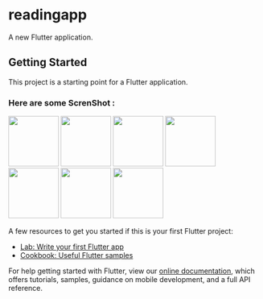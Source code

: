 # readingapp

A new Flutter application.

## Getting Started

This project is a starting point for a Flutter application.

### Here are some ScrenShot :

<img src="https://user-images.githubusercontent.com/56965382/80820453-82be1d80-8bf4-11ea-94f0-5788c691a8e0.jpg" width="100">
<img src="https://user-images.githubusercontent.com/56965382/80820687-ff50fc00-8bf4-11ea-8600-efe18c8dc392.jpg" width="100">
<img src="" width="100">
<img src="" width="100">
<img src="" width="100">
<img src="" width="100">
<img src="" width="100">

A few resources to get you started if this is your first Flutter project:

- [Lab: Write your first Flutter app](https://flutter.dev/docs/get-started/codelab)
- [Cookbook: Useful Flutter samples](https://flutter.dev/docs/cookbook)

For help getting started with Flutter, view our
[online documentation](https://flutter.dev/docs), which offers tutorials,
samples, guidance on mobile development, and a full API reference.
